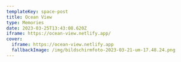 ```yaml
---
templateKey: space-post
title: Ocean View
type: Memories
date: 2023-03-25T13:43:08.620Z
iframe: https://ocean-view.netlify.app/
cover:
  iframe: https://ocean-view.netlify.app
  fallbackImage: /img/bildschirmfoto-2023-03-21-um-17.48.24.png
---
```

